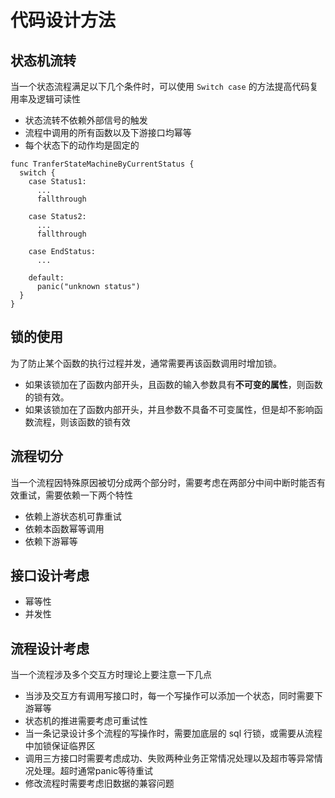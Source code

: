 # 代码设计方法

## 状态机流转
当一个状态流程满足以下几个条件时，可以使用 `Switch case` 的方法提高代码复用率及逻辑可读性

- 状态流转不依赖外部信号的触发
- 流程中调用的所有函数以及下游接口均幂等
- 每个状态下的动作均是固定的

```golang
func TranferStateMachineByCurrentStatus {
  switch {
    case Status1:
      ...
      fallthrough

    case Status2:
      ...
      fallthrough
    
    case EndStatus:
      ...
    
    default:
      panic("unknown status")
  }
}
```

## 锁的使用
为了防止某个函数的执行过程并发，通常需要再该函数调用时增加锁。
- 如果该锁加在了函数内部开头，且函数的输入参数具有**不可变的属性**，则函数的锁有效。
- 如果该锁加在了函数内部开头，并且参数不具备不可变属性，但是却不影响函数流程，则该函数的锁有效

## 流程切分
当一个流程因特殊原因被切分成两个部分时，需要考虑在两部分中间中断时能否有效重试，需要依赖一下两个特性
- 依赖上游状态机可靠重试
- 依赖本函数幂等调用
- 依赖下游幂等

## 接口设计考虑
- 幂等性
- 并发性

## 流程设计考虑
当一个流程涉及多个交互方时理论上要注意一下几点
- 当涉及交互方有调用写接口时，每一个写操作可以添加一个状态，同时需要下游幂等
- 状态机的推进需要考虑可重试性
- 当一条记录设计多个流程的写操作时，需要加底层的 sql 行锁，或需要从流程中加锁保证临界区
- 调用三方接口时需要考虑成功、失败两种业务正常情况处理以及超市等异常情况处理。超时通常panic等待重试
- 修改流程时需要考虑旧数据的兼容问题

